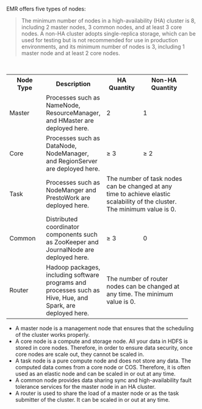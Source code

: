 EMR offers five types of nodes:
>The minimum number of nodes in a high-availability (HA) cluster is 8, including 2 master nodes, 3 common nodes, and at least 3 core nodes. A non-HA cluster adopts single-replica storage, which can be used for testing but is not recommended for use in production environments, and its minimum number of nodes is 3, including 1 master node and at least 2 core nodes.

<table>
   <tr>
      <th style="width: 80px;">Node Type</th>
      <th style="width: 100px;">Description</th>
      <th style="width: 80px;">HA Quantity</th>
      <th style="width: 110px;">Non-HA Quantity</th>
   </tr>
   <tr>
      <td>Master</td>
      <td>Processes such as NameNode, ResourceManager, and HMaster are deployed here.</td>
      <td>2</td>
      <td>1</td>
   </tr>
   <tr>
      <td>Core</td>
      <td>Processes such as DataNode, NodeManager, and RegionServer are deployed here.</td>
      <td>≥ 3</td>
      <td>≥ 2</td>
   </tr>
   <tr>
      <td>Task</td>
      <td>Processes such as NodeManger and PrestoWork are deployed here.</td>
      <td colspan="2">The number of task nodes can be changed at any time to achieve elastic scalability of the cluster. The minimum value is 0.</td>
   </tr>
   <tr>
      <td>Common</td>
      <td>Distributed coordinator components such as ZooKeeper and JournalNode are deployed here.</td>
      <td>≥ 3</td>
      <td>0</td>
   </tr>
   <tr>
      <td>Router</td>
      <td>Hadoop packages, including software programs and processes such as Hive, Hue, and Spark, are deployed here.</td>
      <td colspan="2">The number of router nodes can be changed at any time. The minimum value is 0.</td>
</table>

- A master node is a management node that ensures that the scheduling of the cluster works properly.
- A core node is a compute and storage node. All your data in HDFS is stored in core nodes. Therefore, in order to ensure data security, once core nodes are scale out, they cannot be scaled in.
- A task node is a pure compute node and does not store any data. The computed data comes from a core node or COS. Therefore, it is often used as an elastic node and can be scaled in or out at any time.
- A common node provides data sharing sync and high-availability fault tolerance services for the master node in an HA cluster.
- A router is used to share the load of a master node or as the task submitter of the cluster. It can be scaled in or out at any time.
